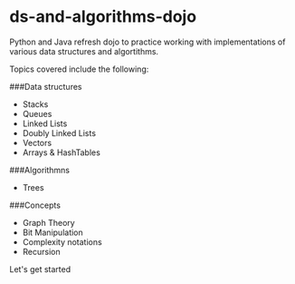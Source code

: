 # ds-and-algorithms-dojo
Python and Java refresh dojo to practice working with implementations of various data structures and algortithms.

Topics covered include the following:

###Data structures
- Stacks
- Queues
- Linked Lists
- Doubly Linked Lists
- Vectors
- Arrays & HashTables

###Algorithmns
- Trees

###Concepts
- Graph Theory
- Bit Manipulation
- Complexity notations
- Recursion 

Let's get started 
